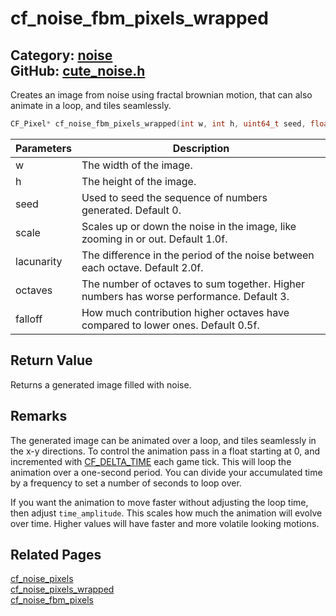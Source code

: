 [](../header.md ':include')

# cf_noise_fbm_pixels_wrapped

Category: [noise](/api_reference?id=noise)  
GitHub: [cute_noise.h](https://github.com/RandyGaul/cute_framework/blob/master/include/cute_noise.h)  
---

Creates an image from noise using fractal brownian motion, that can also animate in a loop, and tiles seamlessly.

```cpp
CF_Pixel* cf_noise_fbm_pixels_wrapped(int w, int h, uint64_t seed, float scale, float lacunarity, int octaves, float falloff, float time, float time_amplitude);
```

Parameters | Description
--- | ---
w | The width of the image.
h | The height of the image.
seed | Used to seed the sequence of numbers generated. Default 0.
scale | Scales up or down the noise in the image, like zooming in or out. Default 1.0f.
lacunarity | The difference in the period of the noise between each octave. Default 2.0f.
octaves | The number of octaves to sum together. Higher numbers has worse performance. Default 3.
falloff | How much contribution higher octaves have compared to lower ones. Default 0.5f.

## Return Value

Returns a generated image filled with noise.

## Remarks

The generated image can be animated over a loop, and tiles seamlessly in the x-y directions. To control the animation
pass in a float starting at 0, and incremented with [CF_DELTA_TIME](/time/cf_delta_time.md) each game tick. This will loop the animation
over a one-second period. You can divide your accumulated time by a frequency to set a number of seconds to loop over.

If you want the animation to move faster without adjusting the loop time, then adjust `time_amplitude`. This scales how
much the animation will evolve over time. Higher values will have faster and more volatile looking motions.

## Related Pages

[cf_noise_pixels](/noise/cf_noise_pixels.md)  
[cf_noise_pixels_wrapped](/noise/cf_noise_pixels_wrapped.md)  
[cf_noise_fbm_pixels](/noise/cf_noise_fbm_pixels.md)  
